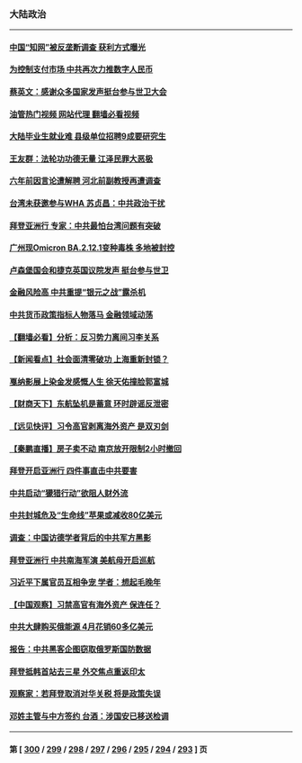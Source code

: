 ### 大陆政治
---
#### [中国“知网”被反垄断调查 获利方式曝光](../../pages/ncid277/n13742262.md?05220445) 
#### [为控制支付市场 中共再次力推数字人民币](../../pages/ncid277/n13742259.md?05220445) 
#### [蔡英文：感谢众多国家发声挺台参与世卫大会](../../pages/ncid277/n13742261.md?05220445) 
#### [油管热门视频 网站代理 翻墙必看视频](http://209.222.30.114:81/youtube.html?05220445)
#### [大陆毕业生就业难 县级单位招聘9成要研究生](../../pages/ncid277/n13742186.md?05220445) 
#### [王友群：法轮功功德无量 江泽民罪大恶极](../../pages/ncid277/n13741673.md?05220445) 
#### [六年前因言论遭解聘 河北前副教授再遭调查](../../pages/ncid277/n13742115.md?05220445) 
#### [台湾未获邀参与WHA 苏贞昌：中共政治干扰](../../pages/ncid277/n13742103.md?05220445) 
#### [拜登亚洲行 专家：中共最怕台湾问题有突破](../../pages/ncid277/n13742095.md?05220445) 
#### [广州现Omicron BA.2.12.1变种毒株 多地被封控](../../pages/ncid277/n13742084.md?05220445) 
#### [卢森堡国会和捷克英国议院发声 挺台参与世卫](../../pages/ncid277/n13741969.md?05220445) 
#### [金融风险高 中共重提“银元之战”露杀机](../../pages/ncid277/n13742039.md?05220445) 
#### [中共货币政策指标人物落马 金融领域动荡](../../pages/ncid277/n13741950.md?05220445) 
#### [【翻墙必看】分析：反习势力离间习李关系](../../pages/ncid277/n13741944.md?05220445) 
#### [【新闻看点】社会面清零破功 上海重新封锁？](../../pages/ncid277/n13741869.md?05220445) 
#### [戛纳影展上染金发感慨人生 徐天佑撞脸郭富城](../../pages/ncid277/n13741826.md?05220445) 
#### [【财商天下】东航坠机是蓄意 环时辟谣反泄密](../../pages/ncid277/n13741724.md?05220445) 
#### [【远见快评】习令高官剥离海外资产 是双刃剑](../../pages/ncid277/n13741866.md?05220445) 
#### [【秦鹏直播】房子卖不动 南京放开限制2小时撤回](../../pages/ncid277/n13741862.md?05220445) 
#### [拜登开启亚洲行 四件事直击中共要害](../../pages/ncid277/n13741755.md?05220445) 
#### [中共启动“獴猎行动”欲阻人财外流](../../pages/ncid277/n13741766.md?05220445) 
#### [中共封城危及“生命线”苹果或减收80亿美元](../../pages/ncid277/n13741762.md?05220445) 
#### [调查：中国访德学者背后的中共军方黑影](../../pages/ncid277/n13741472.md?05220445) 
#### [拜登亚洲行 中共南海军演 美航母开启巡航](../../pages/ncid277/n13741761.md?05220445) 
#### [习近平下属官员互相争宠 学者：想起毛晚年](../../pages/ncid277/n13741028.md?05220445) 
#### [【中国观察】习禁高官有海外资产 保连任？](../../pages/ncid277/n13741722.md?05220445) 
#### [中共大肆购买俄能源 4月花销60多亿美元](../../pages/ncid277/n13741698.md?05220445) 
#### [报告：中共黑客企图窃取俄罗斯国防数据](../../pages/ncid277/n13741568.md?05220445) 
#### [拜登抵韩首站去三星 外交焦点重返印太](../../pages/ncid277/n13741591.md?05220445) 
#### [观察家：若拜登取消对华关税 将是政策失误](../../pages/ncid277/n13741274.md?05220445) 
#### [邓姓主管与中方签约 台酒：涉国安已移送检调](../../pages/ncid277/n13741522.md?05220445) 

---
#### 第 [ [300](./300.md?05220445) / [299](./299.md?05220445) / [298](./298.md?05220445) / [297](./297.md?05220445) / [296](./296.md?05220445) / [295](./295.md?05220445) / [294](./294.md?05220445) / [293](./293.md?05220445) ] 页
